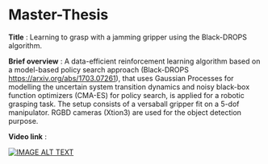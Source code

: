 # Master-Thesis
**Title** : Learning to grasp with a jamming gripper using the Black-DROPS algorithm. 

**Brief overview** : A data-efficient reinforcement learning algorithm based on a model-based policy search approach (Black-DROPS https://arxiv.org/abs/1703.07261), that uses Gaussian Processes for modelling the uncertain system transition dynamics and noisy black-box function optimizers (CMA-ES) for policy search, is applied for a robotic grasping task. The setup consists of a versaball gripper fit on a 5-dof manipulator. RGBD cameras (Xtion3) are used for the object detection purpose. 

**Video link** :

[![IMAGE ALT TEXT](http://img.youtube.com/vi/KZ6n8bIwbLE/0.jpg)](http://www.youtube.com/watch?v=KZ6n8bIwbLE "Video Title")
